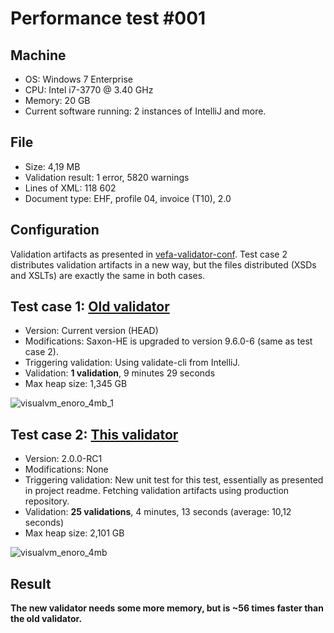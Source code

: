 # Performance test #001

## Machine

* OS: Windows 7 Enterprise
* CPU: Intel i7-3770 @ 3.40 GHz
* Memory: 20 GB
* Current software running: 2 instances of IntelliJ and more.

## File

* Size: 4,19 MB
* Validation result: 1 error, 5820 warnings
* Lines of XML: 118 602
* Document type: EHF, profile 04, invoice (T10), 2.0

## Configuration

Validation artifacts as presented in [vefa-validator-conf](https://github.com/difi/vefa-validator-conf). Test case 2 distributes validation artifacts in a new way, but the files distributed (XSDs and XSLTs) are exactly the same in both cases.

## Test case 1: [Old validator](https://github.com/difi/vefa-validator-app)

* Version: Current version (HEAD)
* Modifications: Saxon-HE is upgraded to version 9.6.0-6 (same as test case 2).
* Triggering validation: Using validate-cli from IntelliJ.
* Validation: **1 validation**, 9 minutes 29 seconds
* Max heap size: 1,345 GB

![visualvm_enoro_4mb_1](https://cloud.githubusercontent.com/assets/126939/9065092/fea732d6-3acf-11e5-820e-3048c18ffc50.png)

## Test case 2: [This validator](https://github.com/difi/vefa-validator)

* Version: 2.0.0-RC1
* Modifications: None
* Triggering validation: New unit test for this test, essentially as presented in project readme. Fetching validation artifacts using production repository.
* Validation: **25 validations**, 4 minutes, 13 seconds (average: 10,12 seconds)
* Max heap size: 2,101 GB

![visualvm_enoro_4mb](https://cloud.githubusercontent.com/assets/126939/9065049/de30017c-3acf-11e5-959e-d28261ae4256.png)

## Result

**The new validator needs some more memory, but is ~56 times faster than the old validator.**
